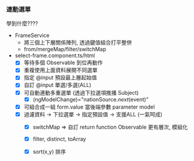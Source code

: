 ### 連動選單 
學到什麼????
- FrameService
  - 將三個上下層關係陣列, 透過鍵值組合打平整併
  - from/mergeMap/filter/switchMap
- select-frame.component.ts/html
  - [x] 等待多個 Observable 到位再動作
  - [x] 重複使用上面資料展開不同選單
  - [x] 指定 @input 預設最上層起始值
  - [x] 自訂 @input 單選/多選(ALL)
  - [x] 可自動連動多重選單 (透過下拉選項推播 Subject)
    - [x] (ngModelChange)="nationSource$.next($event)" 
  - [x] 可組合成一組 form.value 當後端參數 parameter model
  - [x] 過濾資料 -> 下拉選單 -> 指定預設值 -> 支援ALL (一氣呵成)
    - [x] switchMap => 自訂 return function Observable<T> 更有層次, 模組化
    - [x] filter, distinct, toArray
    - [x] sort(x,y) 排序

  
  
